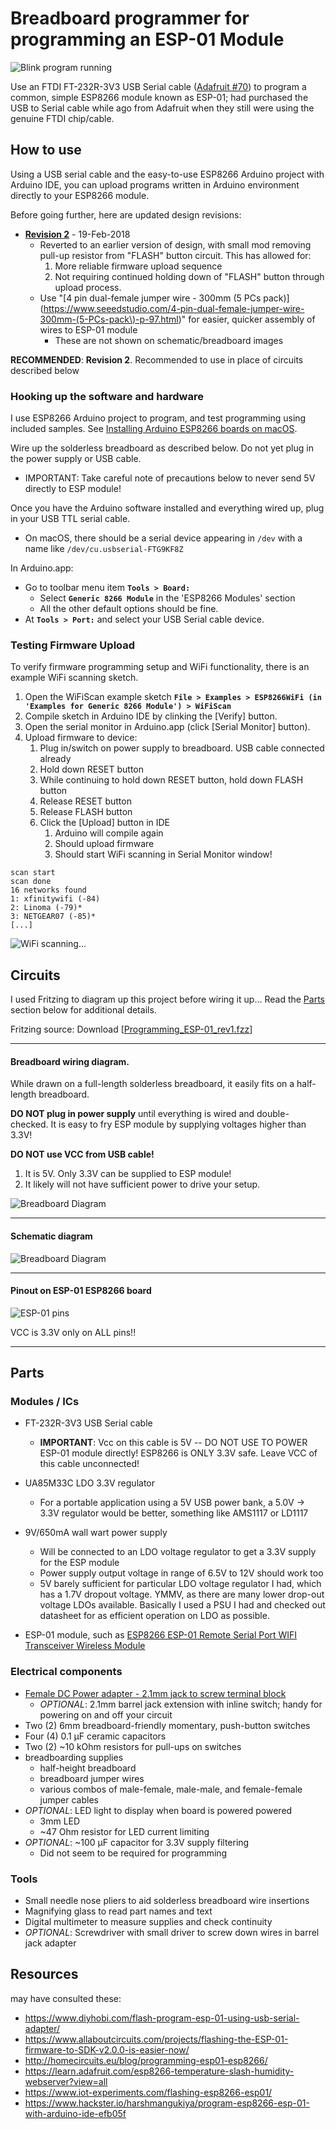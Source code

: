 # Breadboard programmer for programming an ESP-01 Module

![Blink program running](esp01-blink.gif "ESP-01 Blink sketch running")

Use an FTDI FT-232R-3V3 USB Serial cable ([Adafruit #70](https://www.adafruit.com/product/70)) to program a common, simple ESP8266 module known as ESP-01; had purchased the USB to Serial cable  while ago from Adafruit when they still were using the genuine FTDI chip/cable.



## How to use

Using a USB serial cable and the easy-to-use ESP8266 Arduino project with Arduino IDE, you can upload programs written in Arduino environment directly to your ESP8266 module.

Before going further, here are updated design revisions:

  - **[Revision 2](Circuits_Rev2.md)** - 19-Feb-2018
    - Reverted to an earlier version of design, with small mod removing pull-up resistor from "FLASH" button circuit. This has allowed for:
        1. More reliable firmware upload sequence
        2. Not requiring continued holding down of "FLASH" button through  upload process.
    - Use "[4 pin dual-female jumper wire - 300mm (5 PCs pack)](https://www.seeedstudio.com/4-pin-dual-female-jumper-wire-300mm-(5-PCs-pack\)-p-97.html)" for easier, quicker assembly of wires to ESP-01 module
        - These are not shown on schematic/breadboard images

**RECOMMENDED**: **Revision 2**.  Recommended to use in place of circuits described below



### Hooking up the software and hardware

I use ESP8266 Arduino project to program, and test programming using included samples. See [Installing Arduino ESP8266 boards on macOS](Installing_Arduino_ESP8266_boards_on_macOS.md).

Wire up the solderless breadboard as described below. Do not yet plug in the power supply or USB cable.

  - IMPORTANT: Take careful note of precautions below to never send 5V directly to ESP module!

Once you have the Arduino software installed and everything wired up, plug in your USB TTL serial cable.

  - On macOS, there should be a serial device appearing in `/dev` with a name like `/dev/cu.usbserial-FTG9KF8Z`

In Arduino.app:

 - Go to toolbar menu item **`Tools > Board:`**
   - Select **`Generic 8266 Module`** in the 'ESP8266 Modules' section
   - All the other default options should be fine.
 - At **`Tools > Port:`** and select your USB Serial cable device.



### Testing Firmware Upload

To verify firmware programming setup and WiFi functionality, there is an  example WiFi scanning sketch.

 1. Open the WiFiScan example sketch **`File > Examples > ESP8266WiFi (in 'Examples for Generic 8266 Module') > WiFiScan`**
 1. Compile sketch in Arduino IDE by clinking the [Verify] button.
 1. Open the serial monitor in Arduino.app (click [Serial Monitor] button).
 1. Upload firmware to device:
    1. Plug in/switch on power supply to breadboard. USB cable connected already
    2. Hold down RESET button
    3. While continuing to hold down RESET button, hold down FLASH button
    4. Release RESET button
    5. Release FLASH button
    6. Click the [Upload] button in IDE
       1. Arduino will compile again
       2. Should upload firmware
       3. Should start WiFi scanning in Serial Monitor window!

```
scan start
scan done
16 networks found
1: xfinitywifi (-84)
2: Linoma (-79)*
3: NETGEAR07 (-85)*
[...]
```


![WiFi scanning...](esp01-wifi-scanning.gif "WiFiScanning sketch serial monitor output")


## Circuits

I used Fritzing to diagram up this project before wiring it up... Read the [Parts](#parts) section below for additional details.

Fritzing source: Download [[Programming_ESP-01_rev1.fzz](https://github.com/idcrook/esp8266-playground/raw/master/Breadboard_Programmer_USB_TTL_FT232R_3v3/Programming_ESP-01_rev1.fzz)]

---

#### Breadboard wiring diagram.

While drawn on a full-length solderless breadboard, it easily fits on a half-length breadboard.

**DO NOT plug in power supply** until everything is wired and double-checked. It is easy to fry ESP module by supplying voltages higher than 3.3V!

**DO NOT use VCC from USB cable!**
 1. It is 5V. Only 3.3V can be supplied to ESP module!
 2. It likely will not have sufficient power to drive your setup.

![Breadboard Diagram](Programming_ESP-01_rev1_bb.png)

---

#### Schematic diagram

![Breadboard Diagram](Programming_ESP-01_rev1_schem.png)

---

#### Pinout on ESP-01 ESP8266 board

![ESP-01 pins](esp-01-pins.jpg)

VCC is 3.3V only on ALL pins!!

---

## Parts

### Modules / ICs

  - FT-232R-3V3 USB Serial cable
    - **IMPORTANT**: Vcc on this cable is 5V -- DO NOT USE TO POWER ESP-01 module directly! ESP8266 is ONLY 3.3V safe. Leave VCC of this cable unconnected!

  - UA85M33C LDO 3.3V regulator
    - For a portable application using a 5V USB power bank, a 5.0V -> 3.3V regulator would be better, something like AMS1117 or LD1117

  - 9V/650mA wall wart power supply
    - Will be connected to an LDO voltage regulator to get a 3.3V supply for the ESP module
    - Power supply output voltage in range of 6.5V to 12V should work too
    - 5V barely sufficient for particular LDO voltage regulator I had, which has a 1.7V dropout voltage. YMMV, as there are many lower drop-out voltage LDOs available. Basically I used a PSU I had and checked out datasheet for as efficient operation on LDO as possible.

  - ESP-01 module, such as [ESP8266 ESP-01 Remote Serial Port WIFI Transceiver Wireless Module](https://www.banggood.com/ESP8266-Remote-Serial-Port-WIFI-Transceiver-Wireless-Module-p-947259.html?rmmds=search&cur_warehouse=CN)

### Electrical components

  - [Female DC Power adapter - 2.1mm jack to screw terminal block](https://www.adafruit.com/product/368)
    - *OPTIONAL*: 2.1mm barrel jack extension with inline switch; handy for powering on and off your circuit
  - Two (2) 6mm breadboard-friendly momentary, push-button switches
  - Four (4) 0.1 µF ceramic capacitors
  - Two (2) ~10 kOhm resistors for pull-ups on switches
  - breadboarding supplies
    - half-height breadboard
    - breadboard jumper wires
    - various combos of male-female, male-male, and female-female jumper cables
  - *OPTIONAL*: LED light to display when board is powered powered
    - 3mm LED
    - ~47 Ohm resistor for LED current limiting
  - *OPTIONAL*: ~100 µF capacitor for 3.3V supply filtering
    - Did not seem to be required for programming


### Tools

 - Small needle nose pliers to aid solderless breadboard wire insertions
 - Magnifying glass to read part names and text
 - Digital multimeter to measure supplies and check continuity
 - *OPTIONAL*: Screwdriver with small driver to screw down wires in barrel jack adapter


## Resources

may have consulted these:

 - <https://www.diyhobi.com/flash-program-esp-01-using-usb-serial-adapter/>
 - <https://www.allaboutcircuits.com/projects/flashing-the-ESP-01-firmware-to-SDK-v2.0.0-is-easier-now/>
 - <http://homecircuits.eu/blog/programming-esp01-esp8266/>
 - <https://learn.adafruit.com/esp8266-temperature-slash-humidity-webserver?view=all>
 - <https://www.iot-experiments.com/flashing-esp8266-esp01/>
 - <https://www.hackster.io/harshmangukiya/program-esp8266-esp-01-with-arduino-ide-efb05f>
